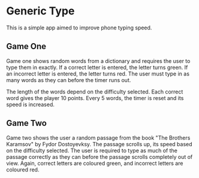 # Generic Type

This is a simple app aimed to improve phone typing speed.

## Game One

Game one shows random words from a dictionary and requires the user to type them in exactly. If a correct letter is entered, the letter turns green. If an incorrect letter is entered, the letter turns red. The user must type in as many words as they can before the timer runs out.

The length of the words depend on the difficulty selected. Each correct word gives the player 10 points. Every 5 words, the timer is reset and its speed is increased.

## Game Two

Game two shows the user a random passage from the book "The Brothers Karamsov" by Fydor Dostoyevksy. The passage scrolls up, its speed based on the difficulty selected. The user is required to type as much of the passage correctly as they can before the passage scrolls completely out of view. Again, correct letters are coloured green, and incorrect letters are coloured red.